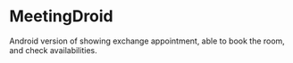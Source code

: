 MeetingDroid
============
Android version of showing exchange appointment, able to book the room, and check availabilities.